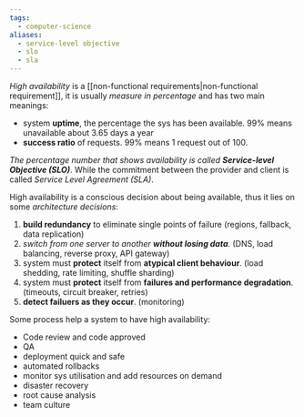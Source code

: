 ```yaml
---
tags:
  - computer-science
aliases:
  - service-level objective
  - slo
  - sla
---
```

*High availability* is a [[non-functional requirements|non-functional requirement]], it is usually *measure in percentage* and has two main meanings:
- system **uptime**, the percentage the sys has been available. 99% means unavailable about 3.65 days a year
- **success ratio** of requests. 99% means 1 request out of 100.

*The percentage number that shows availability is called **Service-level Objective (SLO)***. 
While the commitment between the provider and client is called *Service Level Agreement (SLA)*.

High availability is a conscious decision about being available, thus it lies on some *architecture decisions*:
1. **build redundancy** to eliminate single points of failure
		(regions, fallback, data replication)
2. *switch from one server to another **without losing data***.
		(DNS, load balancing, reverse proxy, API gateway)
3. system must **protect** itself from **atypical client behaviour**.
		(load shedding, rate limiting, shuffle sharding)
4. system must **protect** itself from **failures and performance degradation**.
		(timeouts, circuit breaker, retries)
5. **detect failuers as they occur**.
		(monitoring)


Some process help a system to have high availability:
- Code review and code approved
- QA
- deployment quick and safe
- automated rollbacks
- monitor sys utilisation and add resources on demand
- disaster recovery
- root cause analysis
- team culture